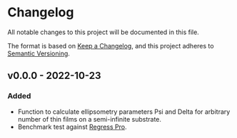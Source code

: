 # Changelog

All notable changes to this project will be documented in this file.

The format is based on [Keep a Changelog](https://keepachangelog.com/en/1.0.0/),
and this project adheres to [Semantic Versioning](https://semver.org/spec/v2.0.0.html).

## v0.0.0 - 2022-10-23

### Added

* Function to calculate ellipsometry parameters Psi and Delta for arbitrary number of thin films on a semi-infinite substrate.
* Benchmark test against [Regress Pro](https://github.com/franko/regress-pro/tree/master/src).
